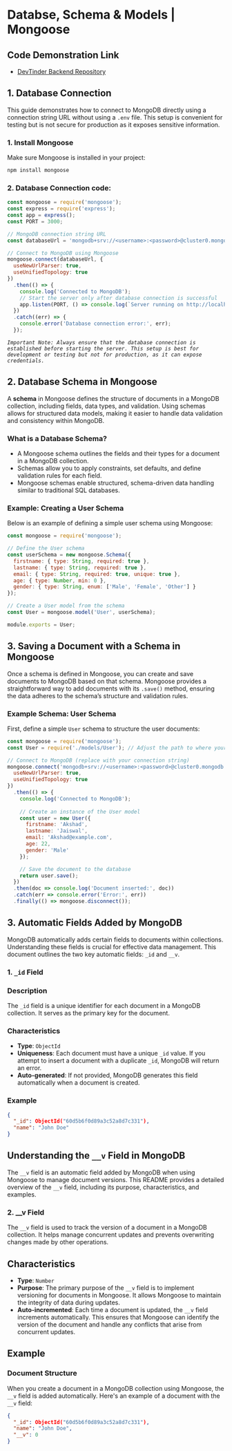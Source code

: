 # Databse, Schema & Models | Mongoose

## Code Demonstration Link

* [DevTinder Backend Repository](https://github.com/piyushSharma97/DevTinder-backend)

## 1. Database Connection
This guide demonstrates how to connect to MongoDB directly using a connection string URL without using a `.env` file. This setup is convenient for testing but is not secure for production as it exposes sensitive information.

### 1. Install Mongoose
Make sure Mongoose is installed in your project:
```bash
npm install mongoose
```

### 2. Database Connection code:

```javascript
const mongoose = require('mongoose');
const express = require('express');
const app = express();
const PORT = 3000;

// MongoDB connection string URL
const databaseUrl = 'mongodb+srv://<username>:<password>@cluster0.mongodb.net/myDatabase?retryWrites=true&w=majority';

// Connect to MongoDB using Mongoose
mongoose.connect(databaseUrl, {
  useNewUrlParser: true,
  useUnifiedTopology: true
})
  .then(() => {
    console.log('Connected to MongoDB');
    // Start the server only after database connection is successful
    app.listen(PORT, () => console.log(`Server running on http://localhost:${PORT}`));
  })
  .catch((err) => {
    console.error('Database connection error:', err);
  });
```

*`Important Note: Always ensure that the database connection is established before starting the server. This setup is best for development or testing but not for production, as it can expose credentials.`*

## 2. Database Schema in Mongoose

A **schema** in Mongoose defines the structure of documents in a MongoDB collection, including fields, data types, and validation. Using schemas allows for structured data models, making it easier to handle data validation and consistency within MongoDB.

### What is a Database Schema?
- A Mongoose schema outlines the fields and their types for a document in a MongoDB collection.
- Schemas allow you to apply constraints, set defaults, and define validation rules for each field.
- Mongoose schemas enable structured, schema-driven data handling similar to traditional SQL databases.

### Example: Creating a User Schema

Below is an example of defining a simple user schema using Mongoose:

```javascript
const mongoose = require('mongoose');

// Define the User schema
const userSchema = new mongoose.Schema({
  firstname: { type: String, required: true },
  lastname: { type: String, required: true },
  email: { type: String, required: true, unique: true },
  age: { type: Number, min: 0 },
  gender: { type: String, enum: ['Male', 'Female', 'Other'] }
});

// Create a User model from the schema
const User = mongoose.model('User', userSchema);

module.exports = User;
```

## 3. Saving a Document with a Schema in Mongoose

Once a schema is defined in Mongoose, you can create and save documents to MongoDB based on that schema. Mongoose provides a straightforward way to add documents with its `.save()` method, ensuring the data adheres to the schema’s structure and validation rules.

### Example Schema: User Schema
First, define a simple `User` schema to structure the user documents:

```javascript
const mongoose = require('mongoose');
const User = require('./models/User'); // Adjust the path to where your User model is defined

// Connect to MongoDB (replace with your connection string)
mongoose.connect('mongodb+srv://<username>:<password>@cluster0.mongodb.net/myDatabase', {
  useNewUrlParser: true,
  useUnifiedTopology: true
})
  .then(() => {
    console.log('Connected to MongoDB');
    
    // Create an instance of the User model
    const user = new User({
      firstname: 'Akshad',
      lastname: 'Jaiswal',
      email: 'Akshad@example.com',
      age: 22,
      gender: 'Male'
    });

    // Save the document to the database
    return user.save();
  })
  .then(doc => console.log('Document inserted:', doc))
  .catch(err => console.error('Error:', err))
  .finally(() => mongoose.disconnect());

```

## 3. Automatic Fields Added by MongoDB

MongoDB automatically adds certain fields to documents within collections. Understanding these fields is crucial for effective data management. This document outlines the two key automatic fields: `_id` and `__v`.

### 1. `_id` Field

### Description
The `_id` field is a unique identifier for each document in a MongoDB collection. It serves as the primary key for the document.

### Characteristics
- **Type**: `ObjectId`
- **Uniqueness**: Each document must have a unique `_id` value. If you attempt to insert a document with a duplicate `_id`, MongoDB will return an error.
- **Auto-generated**: If not provided, MongoDB generates this field automatically when a document is created.

### Example
```json
{
  "_id": ObjectId("60d5b6f0d89a3c52a8d7c331"),
  "name": "John Doe"
}
```
## Understanding the `__v` Field in MongoDB

The `__v` field is an automatic field added by MongoDB when using Mongoose to manage document versions. This README provides a detailed overview of the `__v` field, including its purpose, characteristics, and examples.

### 2. __v Field 

The `__v` field is used to track the version of a document in a MongoDB collection. It helps manage concurrent updates and prevents overwriting changes made by other operations.

## Characteristics

- **Type**: `Number`
- **Purpose**: The primary purpose of the `__v` field is to implement versioning for documents in Mongoose. It allows Mongoose to maintain the integrity of data during updates.
- **Auto-incremented**: Each time a document is updated, the `__v` field increments automatically. This ensures that Mongoose can identify the version of the document and handle any conflicts that arise from concurrent updates.

## Example

### Document Structure

When you create a document in a MongoDB collection using Mongoose, the `__v` field is added automatically. Here's an example of a document with the `__v` field:

```json
{
  "_id": ObjectId("60d5b6f0d89a3c52a8d7c331"),
  "name": "John Doe",
  "__v": 0
}
```


